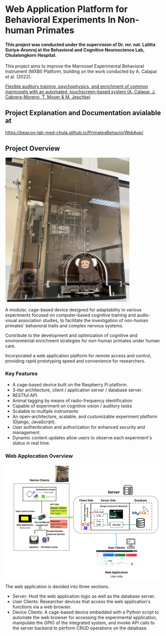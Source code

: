 # Web Application Platform for Behavioral Experiments In Non-human Primates
####  **This project was conducted under the supervision of Dr. rer. nat. Lalitta Suriya-Arunroj at the Behavioral and Cognitive Neuroscience Lab, Chulalongkorn Hospital.**

This project aims to improve the Marmoset Experimental Behavioral Instrument (MXBI) Platform, building on the work conducted by A. Calapai et al. (2022).

[Flexible auditory training, psychophysics, and enrichment of common marmosets with an automated, touchscreen-based system (A. Calapai, J. Cabrera-Moreno, T. Moser & M. Jeschke)](https://www.nature.com/articles/s41467-022-29185-9)

## Project Explanation and Documentation avialable at 
https://beacon-lab-med-chula.github.io/PrimatesBehaviorWebApp/


## Project Overview

<img src="./img/device1.png" alt="device" width="400"/>


A modular, cage-based device designed for adaptability in various experiments focused on computer-based cognitive training and audio-visual association studies, to facilitate the investigation of non-human primates' behavioral traits and complex nervous systems.

Contribute to the development and optimization of cognitive and environmental enrichment strategies for non-human primates under human care.

Incorporated a web application platform for remote access and control, providing rapid prototyping speed and convenience for researchers.

### Key Features

- A cage-based device built on the Raspberry Pi platform.
- 3-tier architecture,  client / application server / database server.
- RESTful API.
- Animal tagging by means of radio-frequency identification 
- Capable of experiment on cognitive vision / auditory tasks
- Scalable to multiple instruments
- An open-architecture, scalable, and customizable experiment platform (Django, JavaScript).
- User authentication and authorization for enhanced security and management.
- Dynamic content updates allow users to observe each experiment's status in real time.


### Web Applocation Overview

<img src="./img/WebAppDiagram.jpg" alt="webappdiagram" />


The web application is devided into three sections.

- Server: Host the web application logic as well as the database server.
- User Clients: Researcher devices that access the web application's functions via a web browser.
- Device Clients: A cage-based device embedded with a Python script to automate the web browser for accessing the experimental application, manipulate the GPIO of the integrated system, and invoke API calls to the server backend to perform CRUD operations on the database.